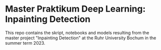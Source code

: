 # Master Praktikum Deep Learning: Inpainting Detection

This repo contains the skript, notebooks and models resulting from the master project "Inpainting Detection" at the Ruhr University Bochum in the summer term 2023.